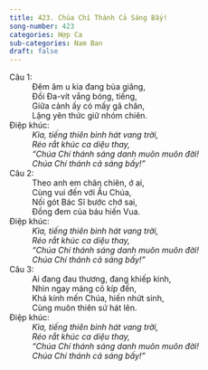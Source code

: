 ```yaml
---
title: 423. Chúa Chí Thánh Cả Sáng Bấy!
song-number: 423
categories: Hợp Ca
sub-categories: Nam Ban
draft: false
---
```

<dl><dt>Câu 1:</dt><dd data-verse="1">Đêm âm u kia đang bủa giăng, <br/>Đồi Đa-vít vắng bóng, tiếng, <br/>Giữa cảnh ấy có mấy gã chăn, <br/>Lặng yên thức giữ nhóm chiên. </dd><dt>Điệp khúc:</dt><dd data-chorus="1"><em>Kìa, tiếng thiên binh hát vang trời, <br/>Réo rắt khúc ca diệu thay, <br/>“Chúa Chí thánh sáng danh muôn muôn đời! <br/>Chúa Chí thánh cả sáng bấy!” </em></dd><dt>Câu 2:</dt><dd data-verse="2">Theo anh em chăn chiên, ớ ai, <br/>Cùng vui đến với Ấu Chúa, <br/>Nối gót Bác Sĩ bước chớ sai, <br/>Đồng đem của báu hiến Vua. </dd><dt>Điệp khúc:</dt><dd data-chorus="1"><em>Kìa, tiếng thiên binh hát vang trời, <br/>Réo rắt khúc ca diệu thay, <br/>“Chúa Chí thánh sáng danh muôn muôn đời! <br/>Chúa Chí thánh cả sáng bấy!” </em></dd><dt>Câu 3:</dt><dd data-verse="3">Ai đang đau thương, đang khiếp kinh, <br/>Nhìn ngay máng cỏ kíp đến, <br/>Khá kính mến Chúa, hiến nhứt sinh, <br/>Cùng muôn thiên sứ hát lên. </dd><dt>Điệp khúc:</dt><dd data-chorus="1"><em>Kìa, tiếng thiên binh hát vang trời, <br/>Réo rắt khúc ca diệu thay, <br/>“Chúa Chí thánh sáng danh muôn muôn đời! <br/>Chúa Chí thánh cả sáng bấy!” </em></dd></dl>